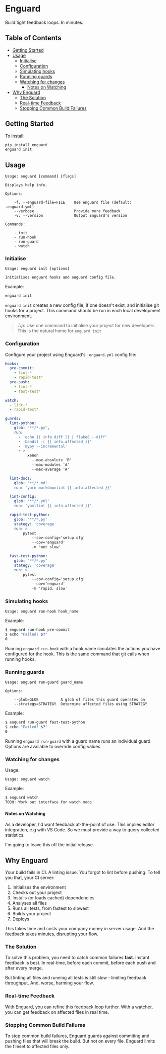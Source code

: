 # Enguard <!-- omit in toc -->

Build tight feedback loops. In minutes.

## Table of Contents <!-- omit in toc -->

- [Getting Started](#getting-started)
- [Usage](#usage)
  - [Initialise](#initialise)
  - [Configuration](#configuration)
  - [Simulating hooks](#simulating-hooks)
  - [Running guards](#running-guards)
  - [Watching for changes](#watching-for-changes)
    - [Notes on Watching](#notes-on-watching)
- [Why Enguard](#why-enguard)
  - [The Solution](#the-solution)
  - [Real-time Feedback](#real-time-feedback)
  - [Stopping Common Build Failures](#stopping-common-build-failures)

## Getting Started

To install:

```bash
pip install enguard
enguard init
```

## Usage

```text
Usage: enguard [command] [flags]

Displays help info.

Options:

    -f, --enguard-file=FILE    Use enguard file (default: .enguard.yml)
    --verbose                  Provide more feedback
    -v, --version              Output Enguard's version

Commands:

    - init
    - run-hook
    - run-guard
    - watch
```

### Initialise

```text
Usage: enguard init [options]

Initialises enguard hooks and enguard config file.
```

Example:

```bash
enguard init
```

`enguard init` creates a new config file, if one doesn't exist, and initialise
git hooks for a project. This command should be run in each local development
environment.

> _Tip:_ Use one command to initialise your project for new developers. This is
> the natural home for `enguard init`

### Configuration

Configure your project using Enguard's `.enguard.yml` config file:

```yaml
hooks:
  pre-commit:
    - lint-*
    - rapid-test*
  pre-push:
    - lint-*
    - fast-test*

watch:
  - lint-*
  - rapid-test*

guards:
  lint-python:
    glob: "**/*.py",
    run:
      - 'echo {{ info.diff }} | flake8 --diff'
      - 'bandit -r {{ info.affected }}'
      - 'mypy --incremental'
      - >
          xenon
            --max-absolute 'B'
            --max-modules 'A'
            --max-average 'A'

  lint-docs:
    glob: '**/*.md'
    run: 'yarn markdownlint {{ info.affected }}'

  lint-config:
    glob: '**/*.yml'
    run: 'yamllint {{ info.affected }}'

  rapid-test-python:
    glob: "**/*.py"
    stategy: 'coverage'
    run: >
        pytest
            --cov-config='setup.cfg'
            --cov='enguard'
            -m 'not slow'

  fast-test-python:
    glob: "**/*.py"
    stategy: 'coverage'
    run: >
        pytest
            --cov-config='setup.cfg'
            --cov='enguard'
            -m 'rapid, slow'
```

### Simulating hooks

```text
Usage: enguard run-hook hook_name
```

Example:

```bash
$ enguard run-hook pre-commit
$ echo "Failed? $?"
0
```

Running `enguard run-hook` with a hook name simulates the actions you have
configured for the hook. This is the same command that git calls when running
hooks.

### Running guards

```text
Usage: enguard run-guard guard_name

Options:

    --glob=GLOB          A glob of files this guard operates on
    --strategy=STRATEGY  Determine affected files using STRATEGY
```

Example:

```bash
$ enguard run-guard fast-test-python
$ echo "Failed? $?"
0
```

Running `enguard run-guard` with a guard name runs an individual guard. Options
are available to override config values.

### Watching for changes

Usage:

```text
Usage: enguard watch
```

Example:

```bash
$ enguard watch
TODO: Work out interface for watch mode
```

#### Notes on Watching

As a developer, I'd want feedback at-the-point of use. This implies editor
integration, e.g with VS Code. So we must provide a way to query collected
statistics.

I'm going to leave this off the initial release.

## Why Enguard

Your build fails in CI. A linting issue. You forgot to lint before pushing. To
tell you that, your CI server:

1. Initialises the environment
2. Checks out your project
3. Installs (or loads cached) dependencies
4. Analyses all files
5. Runs all tests, from fastest to slowest
6. Builds your project
7. Deploys

This takes time and costs your company money in server usage. And the feedback
takes minutes, disrupting your flow.

### The Solution

To solve this problem, you need to catch common failures **fast**. Instant
feedback is best. In real-time, before each commit, before each push and after
every merge.

But linting all files and running all tests is still slow - limiting feedback
throughput. And, worse, harming your flow.

### Real-time Feedback

With Enguard, you can refine this feedback loop further. With a watcher, you can
get feedback on affected files in real time.

### Stopping Common Build Failures

To stop common build failures, Enguard guards against commiting and pushing
files that will break the build. But not on every file. Enguard limits the
fileset to affected files only.
